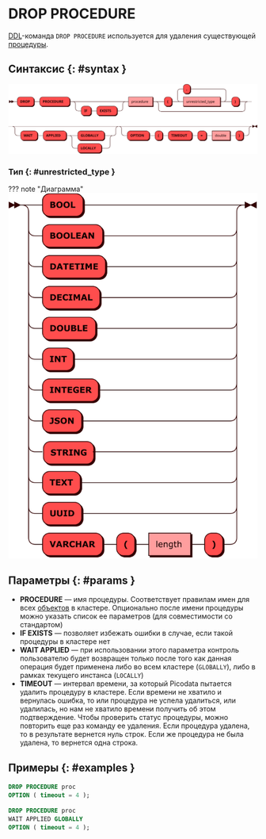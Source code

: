 # DROP PROCEDURE

[DDL](ddl.md)-команда `DROP PROCEDURE` используется для удаления
существующей [процедуры](../../overview/glossary.md#stored_procedure).

## Синтаксис {: #syntax }

![DROP PROCEDURE](../../images/ebnf/drop_procedure.svg)

### Тип {: #unrestricted_type }

??? note "Диаграмма"
    ![Type](../../images/ebnf/unrestricted_type.svg)

## Параметры {: #params }

* **PROCEDURE** — имя процедуры. Соответствует правилам имен для всех
  [объектов](object.md) в кластере. Опционально после имени процедуры
  можно указать список ее параметров (для совместимости со стандартом)
* **IF EXISTS** — позволяет избежать ошибки в случае, если такой
  процедуры в кластере нет
* **WAIT APPLIED** — при использовании этого параметра контроль
  пользователю будет возвращен только после того как данная операция
  будет применена либо во всем кластере (`GLOBALLY`), либо в рамках
  текущего инстанса (`LOCALLY`)
* **TIMEOUT** — интервал времени, за который Picodata пытается удалить
  процедуру в кластере. Если времени не хватило и вернулась ошибка, то или
  процедура не успела удалиться, или удалилась, но нам не хватило времени
  получить об этом подтверждение. Чтобы проверить статус процедуры, можно
  повторить еще раз команду ее удаления. Если процедура удалена, то в
  результате вернется нуль строк. Если же процедура не была удалена, то
  вернется одна строка.

## Примеры {: #examples }

```sql
DROP PROCEDURE proc
OPTION ( timeout = 4 );
```

```sql
DROP PROCEDURE proc
WAIT APPLIED GLOBALLY
OPTION ( timeout = 4 );
```
